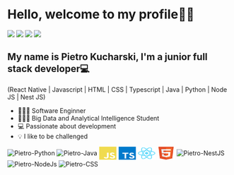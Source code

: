 <div>
  <h1>Hello, welcome to my profile👋🏾</h1>
    <a href="https://instagram.com/pi_kucharski" target="_blank"><img src="https://img.shields.io/badge/-Instagram-%23E4405F?style=for-the-badge&logo=instagram&logoColor=white" target="_blank"></a> 
  <a href = "mailto:kucharskipietro@gmail.com"><img src="https://img.shields.io/badge/-Gmail-%23333?style=for-the-badge&logo=gmail&logoColor=white" target="_blank"></a>
  <a href="https://www.linkedin.com/in/pietro-kucharski-4b624b1b8/" target="_blank"><img src="https://img.shields.io/badge/-LinkedIn-%230077B5?style=for-the-badge&logo=linkedin&logoColor=white" target="_blank"></a> 
  <a href = "mailto:pietrokucharski@hotmail.com"><img src="https://img.shields.io/badge/Microsoft_Outlook-0078D4?style=for-the-badge&logo=microsoft-outlook&logoColor=whit" target="_blank"></a>
  <h2>My name is Pietro Kucharski, I'm a junior full stack developer💻</h2>
  <p>(React Native | Javascript | HTML | CSS | Typescript | Java | Python | Node JS | Nest JS)</p>
  <ul>
    <li>👨🏾‍💻 Software Enginner</li>
    <li>👩🏾‍🎓 Big Data and Analytical Intelligence Student</li>
    <li>💻 Passionate about development</li>
    <li>💡 I like to be challenged</li>
  </ul>
</div>

<div>
  <div style="display: inline_block">
    <img align="center" alt="Pietro-Python" height="30" width="40" src="https://cdn.jsdelivr.net/gh/devicons/devicon/icons/python/python-original.svg">
    <img align="center" alt="Pietro-Java" height="30" width="40" src="https://cdn.jsdelivr.net/gh/devicons/devicon/icons/java/java-original.svg">
    <img align="center" alt="Pietro-Js" height="30" width="40" src="https://raw.githubusercontent.com/devicons/devicon/master/icons/javascript/javascript-plain.svg">
    <img align="center" alt="Pietro-Ts" height="30" width="40" src="https://raw.githubusercontent.com/devicons/devicon/master/icons/typescript/typescript-plain.svg">
    <img align="center" alt="Pietro-React" height="30" width="40" src="https://raw.githubusercontent.com/devicons/devicon/master/icons/react/react-original.svg">
    <img align="center" alt="Pietro-HTML" height="30" width="40" src="https://raw.githubusercontent.com/devicons/devicon/master/icons/html5/html5-original.svg">
    <img align="center" alt="Pietro-NestJS" height="30" width="40" src="https://cdn.jsdelivr.net/gh/devicons/devicon@latest/icons/nestjs/nestjs-original.svg" />    
    <img align="center" alt="Pietro-NodeJs" height="30" width="40" src="https://cdn.jsdelivr.net/gh/devicons/devicon/icons/nodejs/nodejs-original.svg">
    <img align="center" alt="Pietro-CSS" height="30" width="40" src="https://cdn.jsdelivr.net/gh/devicons/devicon/icons/css3/css3-original.svg">
  </div><br>
  <a href="https://github.com/PietroKucharski">
</div>

